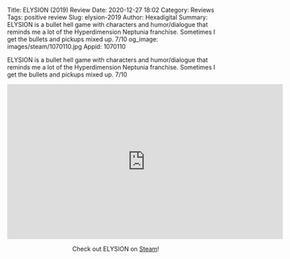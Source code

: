 Title: ELYSION (2019) Review
Date: 2020-12-27 18:02
Category: Reviews
Tags: positive review
Slug: elysion-2019
Author: Hexadigital
Summary: ELYSION is a bullet hell game with characters and humor/dialogue that reminds me a lot of the Hyperdimension Neptunia franchise. Sometimes I get the bullets and pickups mixed up. 7/10
og_image: images/steam/1070110.jpg
Appid: 1070110

ELYSION is a bullet hell game with characters and humor/dialogue that reminds me a lot of the Hyperdimension Neptunia franchise. Sometimes I get the bullets and pickups mixed up. 7/10

<center><iframe src="https://www.youtube.com/embed/3eREfUnTKCs?feature=oembed" allow="accelerometer; autoplay; encrypted-media; gyroscope; picture-in-picture" width="640" height="360" frameborder="0"></iframe>

Check out ELYSION on [Steam](https://store.steampowered.com/app/1070110/?curator_clanid=34633900)!</center>
